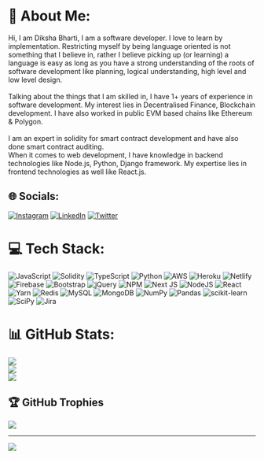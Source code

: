 

# 💫 About Me:
Hi, I am Diksha Bharti, I am a software developer. I love to learn by implementation. Restricting myself by being language oriented is not something that I believe in, rather I believe picking up (or learning) a language is easy as long as you have a strong understanding of the roots of software development like planning, logical understanding, high level and low level design.<br><br>Talking about the things that I am skilled in, I have 1+ years of experience in software development. My interest lies in Decentralised Finance, Blockchain development. I have also worked in public EVM based chains like Ethereum & Polygon.<br><br>I am an expert in solidity for smart contract development and have also done smart contract auditing. <br>When it comes to  web development, I have knowledge in backend technologies like Node.js, Python, Django framework. My expertise lies in frontend technologies as well like React.js.<br>


## 🌐 Socials:
[![Instagram](https://img.shields.io/badge/Instagram-%23E4405F.svg?logo=Instagram&logoColor=white)](https://instagram.com/diksha._choudhary) [![LinkedIn](https://img.shields.io/badge/LinkedIn-%230077B5.svg?logo=linkedin&logoColor=white)](https://linkedin.com/in/diksha-bharti) [![Twitter](https://img.shields.io/badge/Twitter-%231DA1F2.svg?logo=Twitter&logoColor=white)](https://twitter.com/DikshaB09722178) 

# 💻 Tech Stack:
![JavaScript](https://img.shields.io/badge/javascript-%23323330.svg?style=for-the-badge&logo=javascript&logoColor=%23F7DF1E) ![Solidity](https://img.shields.io/badge/Solidity-%23363636.svg?style=for-the-badge&logo=solidity&logoColor=white) ![TypeScript](https://img.shields.io/badge/typescript-%23007ACC.svg?style=for-the-badge&logo=typescript&logoColor=white) ![Python](https://img.shields.io/badge/python-3670A0?style=for-the-badge&logo=python&logoColor=ffdd54) ![AWS](https://img.shields.io/badge/AWS-%23FF9900.svg?style=for-the-badge&logo=amazon-aws&logoColor=white) ![Heroku](https://img.shields.io/badge/heroku-%23430098.svg?style=for-the-badge&logo=heroku&logoColor=white) ![Netlify](https://img.shields.io/badge/netlify-%23000000.svg?style=for-the-badge&logo=netlify&logoColor=#00C7B7) ![Firebase](https://img.shields.io/badge/firebase-%23039BE5.svg?style=for-the-badge&logo=firebase) ![Bootstrap](https://img.shields.io/badge/bootstrap-%23563D7C.svg?style=for-the-badge&logo=bootstrap&logoColor=white) ![jQuery](https://img.shields.io/badge/jquery-%230769AD.svg?style=for-the-badge&logo=jquery&logoColor=white) ![NPM](https://img.shields.io/badge/NPM-%23000000.svg?style=for-the-badge&logo=npm&logoColor=white) ![Next JS](https://img.shields.io/badge/Next-black?style=for-the-badge&logo=next.js&logoColor=white) ![NodeJS](https://img.shields.io/badge/node.js-6DA55F?style=for-the-badge&logo=node.js&logoColor=white) ![React](https://img.shields.io/badge/react-%2320232a.svg?style=for-the-badge&logo=react&logoColor=%2361DAFB) ![Yarn](https://img.shields.io/badge/yarn-%232C8EBB.svg?style=for-the-badge&logo=yarn&logoColor=white) ![Redis](https://img.shields.io/badge/redis-%23DD0031.svg?style=for-the-badge&logo=redis&logoColor=white) ![MySQL](https://img.shields.io/badge/mysql-%2300f.svg?style=for-the-badge&logo=mysql&logoColor=white) ![MongoDB](https://img.shields.io/badge/MongoDB-%234ea94b.svg?style=for-the-badge&logo=mongodb&logoColor=white) ![NumPy](https://img.shields.io/badge/numpy-%23013243.svg?style=for-the-badge&logo=numpy&logoColor=white) ![Pandas](https://img.shields.io/badge/pandas-%23150458.svg?style=for-the-badge&logo=pandas&logoColor=white) ![scikit-learn](https://img.shields.io/badge/scikit--learn-%23F7931E.svg?style=for-the-badge&logo=scikit-learn&logoColor=white) ![SciPy](https://img.shields.io/badge/SciPy-%230C55A5.svg?style=for-the-badge&logo=scipy&logoColor=%white) ![Jira](https://img.shields.io/badge/jira-%230A0FFF.svg?style=for-the-badge&logo=jira&logoColor=white)
# 📊 GitHub Stats:
![](https://github-readme-stats.vercel.app/api?username=diksha1720&theme=dark&hide_border=false&include_all_commits=false&count_private=false)<br/>
![](https://github-readme-streak-stats.herokuapp.com/?user=diksha1720&theme=dark&hide_border=false)<br/>
![](https://github-readme-stats.vercel.app/api/top-langs/?username=diksha1720&theme=dark&hide_border=false&include_all_commits=false&count_private=false&layout=compact)

## 🏆 GitHub Trophies
![](https://github-profile-trophy.vercel.app/?username=diksha1720&theme=dracula&no-frame=false&no-bg=false&margin-w=4)

---
[![](https://visitcount.itsvg.in/api?id=diksha1720&icon=7&color=0)](https://visitcount.itsvg.in)

<!-- Proudly created with GPRM ( https://gprm.itsvg.in ) -->
